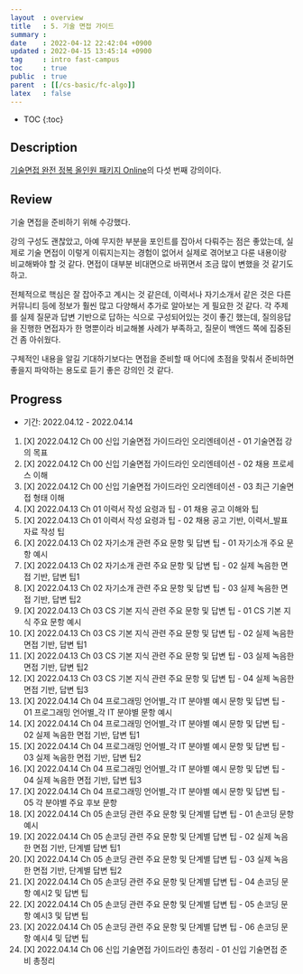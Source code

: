 ```yaml
---
layout  : overview
title   : 5. 기술 면접 가이드
summary : 
date    : 2022-04-12 22:42:04 +0900
updated : 2022-04-15 13:45:14 +0900
tag     : intro fast-campus
toc     : true
public  : true
parent  : [[/cs-basic/fc-algo]]
latex   : false
---
```

* TOC
{:toc}

## Description

[기술면접 완전 정복 올인원 패키지 Online](https://fastcampus.co.kr/dev_online_algo)의 다섯 번째 강의이다.

## Review

기술 면접을 준비하기 위해 수강했다.

강의 구성도 괜찮았고, 아예 무지한 부분을 포인트를 잡아서 다뤄주는 점은 좋았는데, 실제로 기술 면접이 이렇게 이뤄지는지는 경험이 없어서 실제로 겪어보고 다룬 내용이랑 비교해봐야 할 것 같다. 면접이 대부분 비대면으로 바뀌면서 조금 많이 변했을 것 같기도 하고.

전체적으로 핵심은 잘 잡아주고 계시는 것 같은데, 이력서나 자기소개서 같은 것은 다른 커뮤니티 등에 정보가 훨씬 많고 다양해서 추가로 알아보는 게 필요한 것 같다. 각 주제를 실제 질문과 답변 기반으로 답하는 식으로 구성되어있는 것이 좋긴 했는데, 질의응답을 진행한 면접자가 한 명뿐이라 비교해볼 사례가 부족하고, 질문이 백엔드 쪽에 집중된 건 좀 아쉬웠다.

구체적인 내용을 알길 기대하기보다는 면접을 준비할 때 어디에 초점을 맞춰서 준비하면 좋을지 파악하는 용도로 듣기 좋은 강의인 것 같다.

## Progress

* 기간: 2022.04.12 - 2022.04.14

1. [X] 2022.04.12 Ch 00 신입 기술면접 가이드라인 오리엔테이션 - 01 기술면접 강의 목표
1. [X] 2022.04.12 Ch 00 신입 기술면접 가이드라인 오리엔테이션 - 02 채용 프로세스 이해
1. [X] 2022.04.12 Ch 00 신입 기술면접 가이드라인 오리엔테이션 - 03 최근 기술면접 형태 이해
1. [X] 2022.04.13 Ch 01 이력서 작성 요령과 팁 - 01 채용 공고 이해와 팁
1. [X] 2022.04.13 Ch 01 이력서 작성 요령과 팁 - 02 채용 공고 기반, 이력서_발표자료 작성 팁
1. [X] 2022.04.13 Ch 02 자기소개 관련 주요 문항 및 답변 팁 - 01 자기소개 주요 문항 예시
1. [X] 2022.04.13 Ch 02 자기소개 관련 주요 문항 및 답변 팁 - 02 실제 녹음한 면접 기반, 답변 팁1
1. [X] 2022.04.13 Ch 02 자기소개 관련 주요 문항 및 답변 팁 - 03 실제 녹음한 면접 기반, 답변 팁2
1. [X] 2022.04.13 Ch 03 CS 기본 지식 관련 주요 문항 및 답변 팁 - 01 CS 기본 지식 주요 문항 예시
1. [X] 2022.04.13 Ch 03 CS 기본 지식 관련 주요 문항 및 답변 팁 - 02 실제 녹음한 면접 기반, 답변 팁1
1. [X] 2022.04.13 Ch 03 CS 기본 지식 관련 주요 문항 및 답변 팁 - 03 실제 녹음한 면접 기반, 답변 팁2
1. [X] 2022.04.13 Ch 03 CS 기본 지식 관련 주요 문항 및 답변 팁 - 04 실제 녹음한 면접 기반, 답변 팁3
1. [X] 2022.04.14 Ch 04 프로그래밍 언어별_각 IT 분야별 예시 문항 및 답변 팁 - 01 프로그래밍 언어별_각 IT 분야별 문항 예시
1. [X] 2022.04.14 Ch 04 프로그래밍 언어별_각 IT 분야별 예시 문항 및 답변 팁 - 02 실제 녹음한 면접 기반, 답변 팁1
1. [X] 2022.04.14 Ch 04 프로그래밍 언어별_각 IT 분야별 예시 문항 및 답변 팁 - 03 실제 녹음한 면접 기반, 답변 팁2
1. [X] 2022.04.14 Ch 04 프로그래밍 언어별_각 IT 분야별 예시 문항 및 답변 팁 - 04 실제 녹음한 면접 기반, 답변 팁3
1. [X] 2022.04.14 Ch 04 프로그래밍 언어별_각 IT 분야별 예시 문항 및 답변 팁 - 05 각 분야별 주요 후보 문항
1. [X] 2022.04.14 Ch 05 손코딩 관련 주요 문항 및 단계별 답변 팁 - 01 손코딩 문항 예시
1. [X] 2022.04.14 Ch 05 손코딩 관련 주요 문항 및 단계별 답변 팁 - 02 실제 녹음한 면접 기반, 단계별 답변 팁1
1. [X] 2022.04.14 Ch 05 손코딩 관련 주요 문항 및 단계별 답변 팁 - 03 실제 녹음한 면접 기반, 단계별 답변 팁2
1. [X] 2022.04.14 Ch 05 손코딩 관련 주요 문항 및 단계별 답변 팁 - 04 손코딩 문항 예시2 및 답변 팁
1. [X] 2022.04.14 Ch 05 손코딩 관련 주요 문항 및 단계별 답변 팁 - 05 손코딩 문항 예시3 및 답변 팁
1. [X] 2022.04.14 Ch 05 손코딩 관련 주요 문항 및 단계별 답변 팁 - 06 손코딩 문항 예시4 및 답변 팁
1. [X] 2022.04.14 Ch 06 신입 기술면접 가이드라인 총정리 - 01 신입 기술면접 준비 총정리

